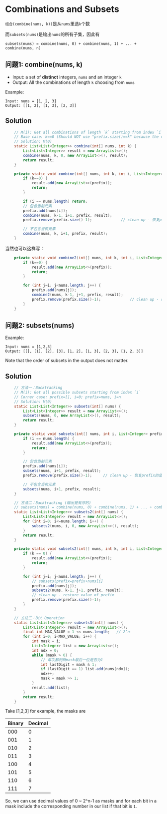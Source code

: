 # Combinations and Subsets
`组合(combine(nums, k))`是从`nums`里选`k`个数

而`subsets(nums)`是输出`nums`的所有子集，因此有

```
subsets(nums) = combine(nums, 0) + combine(nums, 1) + ... + combine(nums, n)
```

## 问题1: combine(nums, k)
- Input: a set of **distinct** integers, `nums` and an integer `k`
- Output: All the combinations of length `k` choosing from `nums`

Example:

```
Input: nums = [1, 2, 3]
Output: [[1, 2], [1, 3], [2, 3]]
```

## Solution

```java
    // M(i): Get all combinations of length `k` starting from index `i`
    // Base case: k==0 (Should NOT use "prefix.size()==k" because the value of `k` keeps changing at every iteration)
    // Solution: M(0)
    static List<List<Integer>> combine(int[] nums, int k) {
        List<List<Integer>> result = new ArrayList<>();
        combine(nums, k, 0, new ArrayList<>(), result);
        return result;
    }

    private static void combine(int[] nums, int k, int i, List<Integer> prefix, List<List<Integer>> result) {
        if (k==0) {
            result.add(new ArrayList<>(prefix));
            return;
        }

        if (i == nums.length) return;
        // 包含当前元素
        prefix.add(nums[i]);
        combine(nums, k-1, i+1, prefix, result);
        prefix.remove(prefix.size()-1);             // clean up - 恢复prefix的值

        // 不包含当前元素
        combine(nums, k, i+1, prefix, result);
    }
```

当然也可以这样写：

```java
    private static void combine2(int[] nums, int k, int i, List<Integer> prefix, List<List<Integer>> result) {
        if (k==0) {
            result.add(new ArrayList<>(prefix));
            return;
        }

        for (int j=i; j<nums.length; j++) {
            prefix.add(nums[j]);
            combine2(nums, k-1, j+1, prefix, result);
            prefix.remove(prefix.size()-1);             // clean up - restore the value of `prefix`
        }
    }
```

## 问题2: subsets(nums)
Example:

```
Input: nums = [1,2,3]
Output: [[], [1], [2], [3], [1, 2], [1, 3], [2, 3], [1, 2, 3]]
```

Note that the order of subsets in the output does not matter.

## Solution

```java
    // 方法一：Backtracking
    // M(i): Get all possible subsets starting from index `i`
    // Corner case: prefix=[], i=0; prefix=nums, i=n
    // Solution: M(0)
    static List<List<Integer>> subsets(int[] nums) {
        List<List<Integer>> result = new ArrayList<>();
        subsets(nums, 0, new ArrayList<>(), result);
        return result;
    }

    private static void subsets(int[] nums, int i, List<Integer> prefix, List<List<Integer>> result) {
        if (i == nums.length) {
            result.add(new ArrayList<>(prefix));
            return;
        }

        // 包含当前元素
        prefix.add(nums[i]);
        subsets(nums, i+1, prefix, result);
        prefix.remove(prefix.size()-1);     // clean up - 恢复prefix的值

        // 不包含当前元素
        subsets(nums, i+1, prefix, result);
    }

    // 方法二：Backtracking (输出是有序的)
    // subsets(nums) = combine(nums, 0) + combine(nums, 1) + ... + combine(nums, n)
    static List<List<Integer>> subsets2(int[] nums) {
        List<List<Integer>> result = new ArrayList<>();
        for (int i=0; i<=nums.length; i++) {
            subsets2(nums, i, 0, new ArrayList<>(), result);
        }
        return result;
    }

    private static void subsets2(int[] nums, int k, int i, List<Integer> prefix, List<List<Integer>> result) {
        if (k == 0) {
            result.add(new ArrayList<>(prefix));
            return;
        }

        for (int j=i; j<nums.length; j++) {
            // subsets(prefix=prefix+nums[i]
            prefix.add(nums[j]);
            subsets2(nums, k-1, j+1, prefix, result);
            // clean up - restore value of prefix
            prefix.remove(prefix.size()-1);
        }
    }

    // 方法三：Bit Operation
    static List<List<Integer>> subsets3(int[] nums) {
        List<List<Integer>> result = new ArrayList<>();
        final int MAX_VALUE = 1 << nums.length;   // 2^n
        for (int i=0; i<MAX_VALUE; i++) {
            int mask = i;
            List<Integer> list = new ArrayList<>();
            int ndx = 0;
            while (mask > 0) {
                // 每次都判断mask最后一位是否为1
                int lastDigit = mask & 1;
                if (lastDigit == 1) list.add(nums[ndx]);
                ndx++;
                mask = mask >> 1;
            }
            result.add(list);
        }
        return result;
    }
```

Take [1,2,3] for example, the masks are

| Binary | Decimal |
| ------- | ---------- |
| 000 | 0 |
| 001 | 1 |
| 010 | 2 |
| 011 | 3 |
| 100 | 4 |
| 101 | 5 |
| 110 | 6 |
| 111 | 7 |

So, we can use decimal values of 0 ~ 2^n-1 as masks and for each bit in a mask include the corresponding number in our list if that bit is `1`.

